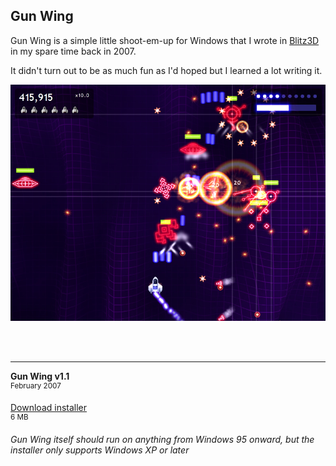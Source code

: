 ## Gun Wing

Gun Wing is a simple little shoot-em-up for Windows that I wrote in [Blitz3D](https://blitzresearch.itch.io/blitz3d) in my spare time back in 2007.

It didn't turn out to be as much fun as I'd hoped but I learned a lot writing it.

![Gun Wing screenshot](GunWing1.jpg)

<br /><br />

---

<strong>Gun Wing v1.1</strong><br />
<sup>February 2007</sup>

[Download installer](https://github.com/Arjailer/arjailer.github.io/releases/download/GunWing/GunWing.Setup.exe)<br />
<sup>6 MB</sup>

_Gun Wing itself should run on anything from Windows 95 onward, but the installer only supports Windows XP or later_
